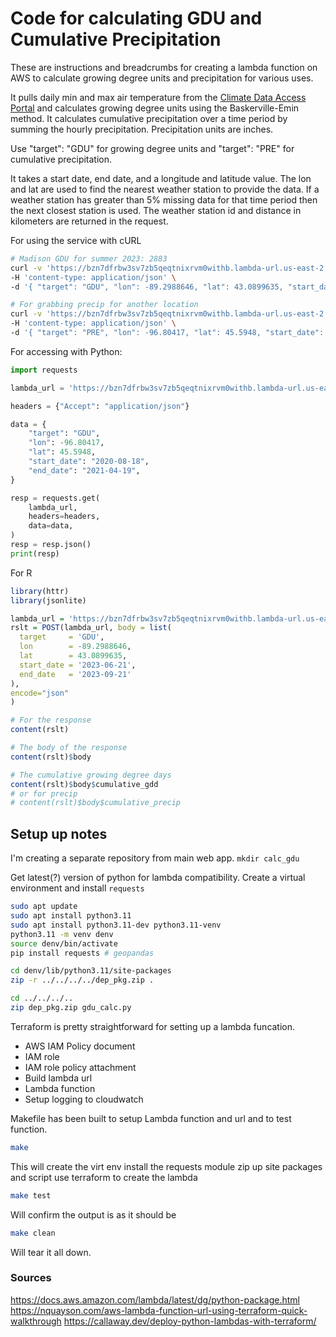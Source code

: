 # Code for calculating GDU and Cumulative Precipitation

These are instructions and breadcrumbs for creating a lambda function on AWS to calculate
growing degree units and precipitation for various uses.

It pulls daily min and max air temperature from the [Climate Data Access Portal](https://mrcc.purdue.edu/data_serv/cli-dap)
and calculates growing degree units using the Baskerville-Emin method.
It calculates cumulative precipitation over a time period by summing the hourly precipitation.
Precipitation units are inches.

Use "target": "GDU" for growing degree units and "target": "PRE" for cumulative precipitation.

It takes a start date, end date, and a longitude and latitude value.
The lon and lat are used to find the nearest weather station to provide the data.
If a weather station has greater than 5% missing data for that time period then the next closest station is used.
The weather station id and distance in kilometers are returned in the request.

For using the service with cURL
```bash
# Madison GDU for summer 2023: 2883
curl -v 'https://bzn7dfrbw3sv7zb5qeqtnixrvm0withb.lambda-url.us-east-2.on.aws/' \
-H 'content-type: application/json' \
-d '{ "target": "GDU", "lon": -89.2988646, "lat": 43.0899635, "start_date": "2023-06-21", "end_date": "2023-09-21"}'

# For grabbing precip for another location 
curl -v 'https://bzn7dfrbw3sv7zb5qeqtnixrvm0withb.lambda-url.us-east-2.on.aws/' \
-H 'content-type: application/json' \
-d '{ "target": "PRE", "lon": -96.80417, "lat": 45.5948, "start_date": "2020-08-18", "end_date": "2021-04-19"}'
```

For accessing with Python:
```python
import requests

lambda_url = 'https://bzn7dfrbw3sv7zb5qeqtnixrvm0withb.lambda-url.us-east-2.on.aws/'

headers = {"Accept": "application/json"}

data = {
    "target": "GDU",
    "lon": -96.80417,
    "lat": 45.5948,
    "start_date": "2020-08-18",
    "end_date": "2021-04-19",
}

resp = requests.get(
    lambda_url,
    headers=headers,
    data=data,
)
resp = resp.json()
print(resp)
```

For R
```R
library(httr)
library(jsonlite)

lambda_url = 'https://bzn7dfrbw3sv7zb5qeqtnixrvm0withb.lambda-url.us-east-2.on.aws/'
rslt = POST(lambda_url, body = list(
  target     = 'GDU',
  lon        = -89.2988646,
  lat        = 43.0899635,
  start_date = '2023-06-21',
  end_date   = '2023-09-21'
),
encode="json"
)

# For the response
content(rslt)

# The body of the response
content(rslt)$body

# The cumulative growing degree days
content(rslt)$body$cumulative_gdd
# or for precip
# content(rslt)$body$cumulative_precip
```

## Setup up notes

I'm creating a separate repository from main web app.
`mkdir calc_gdu`

Get latest(?) version of python for lambda compatibility.
Create a virtual environment and install `requests`

```bash
sudo apt update
sudo apt install python3.11
sudo apt install python3.11-dev python3.11-venv
python3.11 -m venv denv
source denv/bin/activate
pip install requests # geopandas

cd denv/lib/python3.11/site-packages
zip -r ../../../../dep_pkg.zip .

cd ../../../..
zip dep_pkg.zip gdu_calc.py
```

Terraform is pretty straightforward for setting up a lambda funcation.

 - AWS IAM Policy document
 - IAM role
 - IAM role policy attachment
 - Build lambda url
 - Lambda function
 - Setup logging to cloudwatch


Makefile has been built to setup Lambda function and url and to test function.

```bash
make
```

This will create the virt env
    install the requests module
    zip up site packages and script
    use terraform to create the lambda

```bash
make test
```
Will confirm the output is as it should be

```bash
make clean
```
Will tear it all down.


### Sources

https://docs.aws.amazon.com/lambda/latest/dg/python-package.html
https://nquayson.com/aws-lambda-function-url-using-terraform-quick-walkthrough
https://callaway.dev/deploy-python-lambdas-with-terraform/
